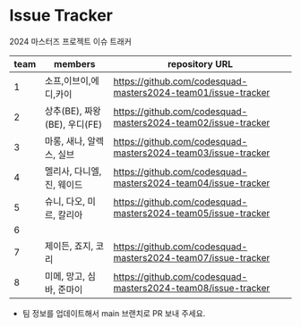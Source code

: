 # Issue Tracker

2024 마스터즈 프로젝트 이슈 트래커

| team | members        | repository URL                                                |
| ---- |----------------|---------------------------------------------------------------|
| 1    | 소프,이브이,에디,카이   | https://github.com/codesquad-masters2024-team01/issue-tracker |
| 2    | 상추(BE), 짜왕(BE), 우디(FE) | https://github.com/codesquad-masters2024-team02/issue-tracker |
| 3    | 마롱, 새나, 알렉스, 실브| https://github.com/codesquad-masters2024-team03/issue-tracker |
| 4    | 멜리사, 다니엘, 진, 웨이드 | https://github.com/codesquad-masters2024-team04/issue-tracker |
| 5    | 슈니, 다오, 미르, 칼리아 | https://github.com/codesquad-masters2024-team05/issue-tracker |
| 6    |                |                                                               |
| 7    | 제이든, 죠지, 코리    | https://github.com/codesquad-masters2024-team07/issue-tracker |
| 8    | 미메, 망고, 심바, 준마이 | https://github.com/codesquad-masters2024-team08/issue-tracker |

- 팀 정보를 업데이트해서 main 브랜치로 PR 보내 주세요.
